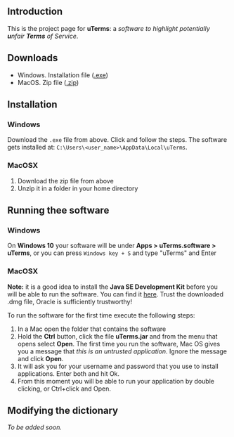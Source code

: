 ## Introduction

This is the project page for **uTerms**: a _software to highlight potentially **u**nfair **Terms** of Service_.

## Downloads
  * Windows. Installation file ([.exe](https://github.com/ypanagis/uterms/releases/download/1.3/uTerms-1.3.exe))
  * MacOS. Zip file ([.zip](https://github.com/ypanagis/uterms/releases/download/1.3/uTerms.zip))
  
## Installation
### Windows
Download the `.exe` file from above. Click and follow the steps. The software gets installed at: `C:\Users\<user_name>\AppData\Local\uTerms`.
### MacOSX
  1. Download the zip file from above
  2. Unzip it in a folder in your home directory
  
## Running thee software
### Windows
On **Windows 10** your software will be under **Apps > uTerms.software > uTerms**, or you can press `Windows key + S` and type "uTerms" and Enter
### MacOSX
**Note:** it is a good idea to install the **Java SE Development Kit** before you will be able to run the software. You can find it [here](http://www.oracle.com/technetwork/java/javase/downloads/jdk8-downloads-2133151.html). 
Trust the downloaded .dmg file, Oracle is sufficiently trustworthy!

To run the software for the first time execute the following steps:

  1. In a Mac open the folder that contains the software
  2. Hold the **Ctrl** button, click the file **uTerms.jar** and from the menu that opens select **Open**. The first time you run the software, Mac OS gives you a message that *this is an untrusted application*. 
  Ignore the message and click **Open**. 
  3. It will ask you for your username and password that you use to install applications. Enter both and hit Ok.
  4. From this moment you will be able to run your application by double clicking, or Ctrl+click and Open.
  
## Modifying the dictionary
_To be added soon._
